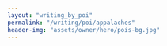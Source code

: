```yaml
---
layout: "writing_by_poi"
permalink: "/writing/poi/appalaches"
header-img: "assets/owner/hero/pois-bg.jpg"
---
```

